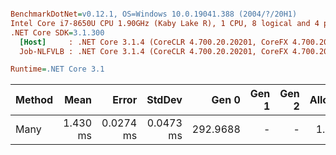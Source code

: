 ``` ini

BenchmarkDotNet=v0.12.1, OS=Windows 10.0.19041.388 (2004/?/20H1)
Intel Core i7-8650U CPU 1.90GHz (Kaby Lake R), 1 CPU, 8 logical and 4 physical cores
.NET Core SDK=3.1.300
  [Host]     : .NET Core 3.1.4 (CoreCLR 4.700.20.20201, CoreFX 4.700.20.22101), X64 RyuJIT
  Job-NLFVLB : .NET Core 3.1.4 (CoreCLR 4.700.20.20201, CoreFX 4.700.20.22101), X64 RyuJIT

Runtime=.NET Core 3.1  

```
| Method |     Mean |     Error |    StdDev |    Gen 0 | Gen 1 | Gen 2 | Allocated |
|------- |---------:|----------:|----------:|---------:|------:|------:|----------:|
|   Many | 1.430 ms | 0.0274 ms | 0.0473 ms | 292.9688 |     - |     - |   1.17 MB |
